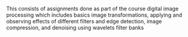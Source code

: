 This consists of assignments done as part of the course digital image processing which includes basics image transformations, applying and observing effects of different filters and edge detection, image compression, and denoising using wavelets filter banks
